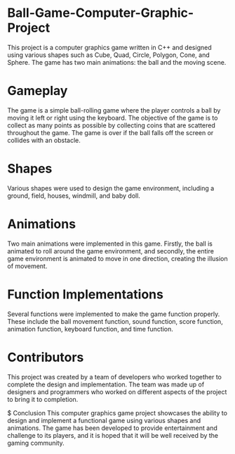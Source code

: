 # Ball-Game-Computer-Graphic-Project
This project is a computer graphics game written in C++ and designed using various shapes such as Cube, Quad, Circle, Polygon, Cone, and Sphere. The game has two main animations: the ball and the moving scene.

# Gameplay
The game is a simple ball-rolling game where the player controls a ball by moving it left or right using the keyboard. The objective of the game is to collect as many points as possible by collecting coins that are scattered throughout the game. The game is over if the ball falls off the screen or collides with an obstacle.

# Shapes
Various shapes were used to design the game environment, including a ground, field, houses, windmill, and baby doll.

# Animations
Two main animations were implemented in this game. Firstly, the ball is animated to roll around the game environment, and secondly, the entire game environment is animated to move in one direction, creating the illusion of movement.

# Function Implementations
Several functions were implemented to make the game function properly. These include the ball movement function, sound function, score function, animation function, keyboard function, and time function.

# Contributors
This project was created by a team of developers who worked together to complete the design and implementation. The team was made up of designers and programmers who worked on different aspects of the project to bring it to completion.

$ Conclusion
This computer graphics game project showcases the ability to design and implement a functional game using various shapes and animations. The game has been developed to provide entertainment and challenge to its players, and it is hoped that it will be well received by the gaming community.
